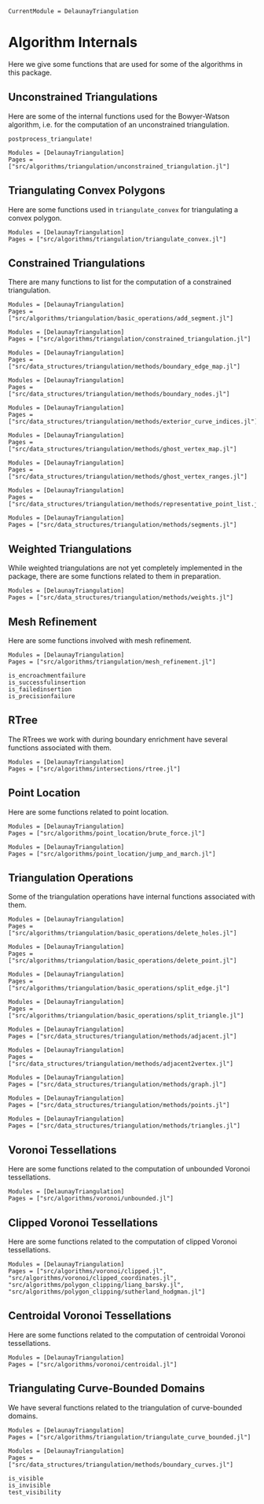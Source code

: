 ```@meta 
CurrentModule = DelaunayTriangulation
```

# Algorithm Internals 

Here we give some functions that are used for some of the algorithms in this package.

## Unconstrained Triangulations

Here are some of the internal functions used for the Bowyer-Watson algorithm, i.e. for the computation of an unconstrained triangulation.

```@docs 
postprocess_triangulate!
```

```@autodocs 
Modules = [DelaunayTriangulation]
Pages = ["src/algorithms/triangulation/unconstrained_triangulation.jl"]
```


## Triangulating Convex Polygons

Here are some functions used in `triangulate_convex` for triangulating a convex polygon.

```@autodocs 
Modules = [DelaunayTriangulation]
Pages = ["src/algorithms/triangulation/triangulate_convex.jl"]
```

## Constrained Triangulations

There are many functions to list for the computation of a constrained triangulation.

```@autodocs
Modules = [DelaunayTriangulation]
Pages = ["src/algorithms/triangulation/basic_operations/add_segment.jl"]
```

```@autodocs
Modules = [DelaunayTriangulation] 
Pages = ["src/algorithms/triangulation/constrained_triangulation.jl"]
```

```@autodocs
Modules = [DelaunayTriangulation] 
Pages = ["src/data_structures/triangulation/methods/boundary_edge_map.jl"]
```

```@autodocs
Modules = [DelaunayTriangulation] 
Pages = ["src/data_structures/triangulation/methods/boundary_nodes.jl"]
```

```@autodocs
Modules = [DelaunayTriangulation] 
Pages = ["src/data_structures/triangulation/methods/exterior_curve_indices.jl"]
```

```@autodocs
Modules = [DelaunayTriangulation] 
Pages = ["src/data_structures/triangulation/methods/ghost_vertex_map.jl"]
```

```@autodocs
Modules = [DelaunayTriangulation] 
Pages = ["src/data_structures/triangulation/methods/ghost_vertex_ranges.jl"]
```

```@autodocs
Modules = [DelaunayTriangulation] 
Pages = ["src/data_structures/triangulation/methods/representative_point_list.jl"]
```

```@autodocs
Modules = [DelaunayTriangulation] 
Pages = ["src/data_structures/triangulation/methods/segments.jl"]
```

## Weighted Triangulations

While weighted triangulations are not yet completely implemented in the package, there are some functions related to them in preparation.

```@autodocs 
Modules = [DelaunayTriangulation]
Pages = ["src/data_structures/triangulation/methods/weights.jl"]
```

## Mesh Refinement 

Here are some functions involved with mesh refinement.

```@autodocs 
Modules = [DelaunayTriangulation]
Pages = ["src/algorithms/triangulation/mesh_refinement.jl"]
```

```@docs 
is_encroachmentfailure 
is_successfulinsertion
is_failedinsertion
is_precisionfailure
```

## RTree

The RTrees we work with during boundary enrichment have several functions associated with them.

```@autodocs
Modules = [DelaunayTriangulation]
Pages = ["src/algorithms/intersections/rtree.jl"]
```

## Point Location

Here are some functions related to point location.

```@autodocs
Modules = [DelaunayTriangulation]
Pages = ["src/algorithms/point_location/brute_force.jl"]
```

```@autodocs
Modules = [DelaunayTriangulation]
Pages = ["src/algorithms/point_location/jump_and_march.jl"]
```

## Triangulation Operations

Some of the triangulation operations have internal functions associated with them.

```@autodocs
Modules = [DelaunayTriangulation]
Pages = ["src/algorithms/triangulation/basic_operations/delete_holes.jl"]
```

```@autodocs
Modules = [DelaunayTriangulation]
Pages = ["src/algorithms/triangulation/basic_operations/delete_point.jl"]
```

```@autodocs
Modules = [DelaunayTriangulation]
Pages = ["src/algorithms/triangulation/basic_operations/split_edge.jl"]
```

```@autodocs
Modules = [DelaunayTriangulation]
Pages = ["src/algorithms/triangulation/basic_operations/split_triangle.jl"]
```

```@autodocs 
Modules = [DelaunayTriangulation]
Pages = ["src/data_structures/triangulation/methods/adjacent.jl"]
```

```@autodocs 
Modules = [DelaunayTriangulation]
Pages = ["src/data_structures/triangulation/methods/adjacent2vertex.jl"]
```

```@autodocs 
Modules = [DelaunayTriangulation]
Pages = ["src/data_structures/triangulation/methods/graph.jl"]
```

```@autodocs 
Modules = [DelaunayTriangulation]
Pages = ["src/data_structures/triangulation/methods/points.jl"]
```

```@autodocs 
Modules = [DelaunayTriangulation]
Pages = ["src/data_structures/triangulation/methods/triangles.jl"]
```

## Voronoi Tessellations

Here are some functions related to the computation of unbounded Voronoi tessellations.

```@autodocs 
Modules = [DelaunayTriangulation]
Pages = ["src/algorithms/voronoi/unbounded.jl"]
```

## Clipped Voronoi Tessellations

Here are some functions related to the computation of clipped Voronoi tessellations.

```@autodocs
Modules = [DelaunayTriangulation]
Pages = ["src/algorithms/voronoi/clipped.jl", "src/algorithms/voronoi/clipped_coordinates.jl", "src/algorithms/polygon_clipping/liang_barsky.jl", "src/algorithms/polygon_clipping/sutherland_hodgman.jl"]
```

## Centroidal Voronoi Tessellations 

Here are some functions related to the computation of centroidal Voronoi tessellations.

```@autodocs
Modules = [DelaunayTriangulation]
Pages = ["src/algorithms/voronoi/centroidal.jl"]
```

## Triangulating Curve-Bounded Domains

We have several functions related to the triangulation of curve-bounded domains.

```@autodocs 
Modules = [DelaunayTriangulation]
Pages = ["src/algorithms/triangulation/triangulate_curve_bounded.jl"]
```

```@autodocs
Modules = [DelaunayTriangulation]
Pages = ["src/data_structures/triangulation/methods/boundary_curves.jl"]
```

```@docs 
is_visible
is_invisible
test_visibility
```